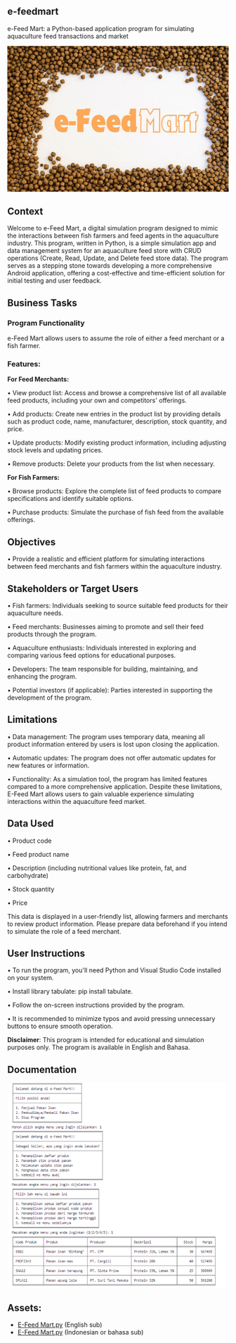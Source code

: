 ## e-feedmart
e-Feed Mart: a Python-based application program for simulating aquaculture feed transactions and market

![e-feedmart](https://github.com/harishmuh/e-feedmart/blob/main/E-FeedMart.JPG?raw=true)

## Context
Welcome to e-Feed Mart, a digital simulation program designed to mimic the interactions between fish farmers and feed agents in the aquaculture industry. This program, written in Python, is a simple simulation app and data management system for an aquaculture feed store with CRUD operations (Create, Read, Update, and Delete feed store data). The program serves as a stepping stone towards developing a more comprehensive Android application, offering a cost-effective and time-efficient solution for initial testing and user feedback.

## Business Tasks
### Program Functionality
e-Feed Mart allows users to assume the role of either a feed merchant or a fish farmer.
### Features:
**For Feed Merchants:**

•	View product list: Access and browse a comprehensive list of all available feed products, including your own and competitors' offerings.

•	Add products: Create new entries in the product list by providing details such as product code, name, manufacturer, description, stock quantity, and price.

•	Update products: Modify existing product information, including adjusting stock levels and updating prices.

•	Remove products: Delete your products from the list when necessary.

**For Fish Farmers:**

•	Browse products: Explore the complete list of feed products to compare specifications and identify suitable options.

•	Purchase products: Simulate the purchase of fish feed from the available offerings.

## Objectives

•	Provide a realistic and efficient platform for simulating interactions between feed merchants and fish farmers within the aquaculture industry.

## Stakeholders or Target Users

•	Fish farmers: Individuals seeking to source suitable feed products for their aquaculture needs.

•	Feed merchants: Businesses aiming to promote and sell their feed products through the program.

•	Aquaculture enthusiasts: Individuals interested in exploring and comparing various feed options for educational purposes.

•	Developers: The team responsible for building, maintaining, and enhancing the program.

•	Potential investors (if applicable): Parties interested in supporting the development of the program.

## Limitations

•	Data management: The program uses temporary data, meaning all product information entered by users is lost upon closing the application.

•	Automatic updates: The program does not offer automatic updates for new features or information.

•	Functionality: As a simulation tool, the program has limited features compared to a more comprehensive application. Despite these limitations, E-Feed Mart allows users to gain valuable experience simulating interactions within the aquaculture feed market.

## Data Used

•	Product code

•	Feed product name

•	Description (including nutritional values like protein, fat, and carbohydrate)

•	Stock quantity

•	Price

This data is displayed in a user-friendly list, allowing farmers and merchants to review product information. Please prepare data beforehand if you intend to simulate the role of a feed merchant.

## User Instructions

•	To run the program, you'll need Python and Visual Studio Code installed on your system.

•	Install library tabulate: pip install tabulate.

•	Follow the on-screen instructions provided by the program.

•	It is recommended to minimize typos and avoid pressing unnecessary buttons to ensure smooth operation.

**Disclaimer**: This program is intended for educational and simulation purposes only. The program is available in English and Bahasa.

## Documentation

![product display long](https://github.com/harishmuh/e-feedmart/blob/main/product_display_long.PNG?raw=true)

## Assets:
* [E-Feed Mart.py](https://github.com/harishmuh/e-feedmart/blob/main/e-Feed%20Mart_engsub.py) (English sub)
* [E-Feed Mart.py](https://github.com/harishmuh/e-feedmart/blob/main/e_feedmart_hm280224.py) (Indonesian or bahasa sub)


